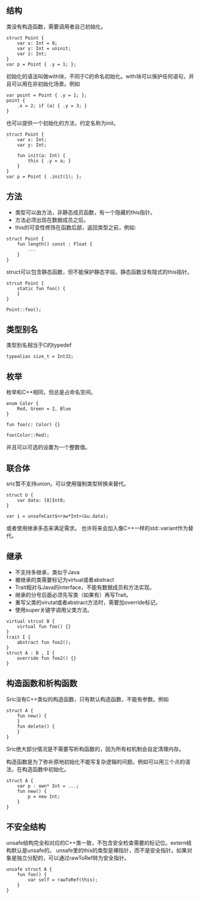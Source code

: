 
## 结构
类没有构造函数，需要调用者自己初始化。
```
struct Point {
    var x: Int = 0;
    var y: Int = uninit;
    var z: Int;
}
var p = Point { .y = 1; };
```
初始化的语法叫做with块，不同于C的命名初始化。with块可以保护任何语句，并且可以用在非初始化场景。例如
```
var point = Point { .y = 1; };
point {
    .x = 2; if (a) { .y = 3; }
}
```

也可以提供一个初始化的方法，约定名称为init。
```
struct Point {
    var x: Int;
    var y: Int;

    fun init(a: Int) {
        this { .y = a; }
    }
}
var p = Point { .init(1); };
```

## 方法
- 类型可以由方法，非静态成员函数，有一个隐藏的this指针。
- 方法必须出现在数据成员之后。
- this的可变性修饰在函数后部，返回类型之前，例如:
```
struct Point {
    fun length() const : Float {
        ...
    }
}
```

struct可以包含静态函数，但不能保护静态字段。静态函数没有隐式的this指针。
```
strcut Point {
    static fun foo() {
    }
}

Point::foo();
```


## 类型别名
类型别名相当于C的typedef
```
typealias size_t = Int32;
```


## 枚举
枚举和C++相同，但总是占命名空间。
```
enum Color {
    Red, Green = 2, Blue
}

fun foo(c: Color) {}

foo(Color::Red);
```
并且可以可选的设置为一个整数值。

## 联合体
sric暂不支持union。可以使用强制类型转换来替代。
```
struct U {
    var data: [8]Int8;
}

var i = unsafeCast$<raw*Int>(&u.data);

```
或者使用继承多态来满足需求。
也许将来会加入像C++一样的std::variant作为替代。

## 继承
- 不支持多继承，类似于Java
- 被继承的类需要标记为virtual或者abstract
- Trait相对与Java的interface，不能有数据成员和方法实现。
- 继承的分号后面必须先写类（如果有）再写Trait。
- 重写父类的virutal或者abstract方法时，需要加override标记。
- 使用super关键字调用父类方法。
```
virtual strcut B {
    virtual fun foo() {}
}
trait I {
    abstract fun foo2();
}
struct A : B , I {
    override fun foo2() {}
}
```

## 构造函数和析构函数
Sric没有C++类似的构造函数，只有默认构造函数，不能有参数。例如
```
struct A {
    fun new() {
    }
    fun delete() {
    }
}
```
Sric绝大部分情况是不需要写析构函数的，因为所有权机制会自定清理内存。

构造函数是为了弥补原地初始化不能写复杂逻辑的问题。例如可以用三个点的语法，在构造函数中初始化。
```
struct A {
    var p : own* Int = ...;
    fun new() {
        p = new Int;
    }
}
```

## 不安全结构

unsafe结构完全和对应的C++类一致，不包含安全检查需要的标记位。extern结构默认是unsafe的。
unsafe里的this的类型是裸指针，而不是安全指针。如果对象是独立分配的，可以通过rawToRef转为安全指针。
```
unsafe struct A {
    fun foo() {
        var self = rawToRef(this);
    }
}
```
